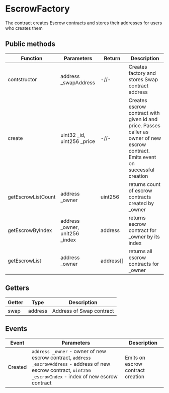# EscrowFactory

The contract creates Escrow contracts and stores their addresses for users who creates them

## Public methods

|Function|Parameters|Return|Description|
|---|---|---|---|
|contstructor|address _swapAddress|-//-|Creates factory and stores Swap contract address|
|create|uint32 _id, uint256 _price|-//-|Creates escrow contract with given id and price. Passes caller as owner of new escrow contract. Emits event on successful creation|
|getEscrowListCount|address _owner|uint256|returns count of escrow contracts created by _owner|
|getEscrowByIndex|address _owner, unit256 _index|address|returns escrow contract for _owner by its index|
|getEscrowList|address _owner|address[]|returns all escrow contracts for _owner|

## Getters

|Getter|Type|Description|
|---|---|---|
|swap|address|Address of Swap contract|

## Events

|Event|Parameters|Description|
|---|---|---|
|Created|`address _owner` - owner of new escrow contract, `address _escrowAddress` - address of new escrow contract, `uint256 _escrowIndex` - index of new escrow contract|Emits on escrow contract creation|